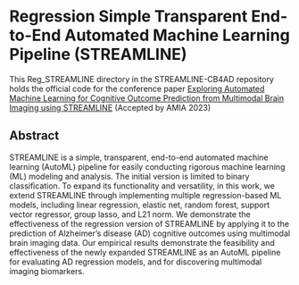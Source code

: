 # Regression Simple Transparent End-to-End Automated Machine Learning Pipeline (STREAMLINE)
This Reg_STREAMLINE directory in the STREAMLINE-CB4AD repository holds the official code for the 
conference paper [Exploring Automated Machine Learning for Cognitive Outcome Prediction
from Multimodal Brain Imaging using STREAMLINE](https://pubmed.ncbi.nlm.nih.gov/37350896/) 
(Accepted by AMIA 2023)

## Abstract
STREAMLINE is a simple, transparent, end-to-end automated machine learning (AutoML) pipeline for 
easily conducting rigorous machine learning (ML) modeling and analysis. The initial version is 
limited to binary classification. To expand its functionality and versatility, in this work, 
we extend STREAMLINE through implementing multiple regression-based ML models, including linear 
regression, elastic net, random forest, support vector regressor, group lasso, and L21 norm. 
We demonstrate the effectiveness of the regression version of STREAMLINE by applying it to 
the prediction of Alzheimer’s disease (AD) cognitive outcomes using multimodal brain imaging 
data. Our empirical results demonstrate the feasibility and effectiveness of the newly expanded 
STREAMLINE as an AutoML pipeline for evaluating AD regression models, and for discovering multimodal 
imaging biomarkers.
